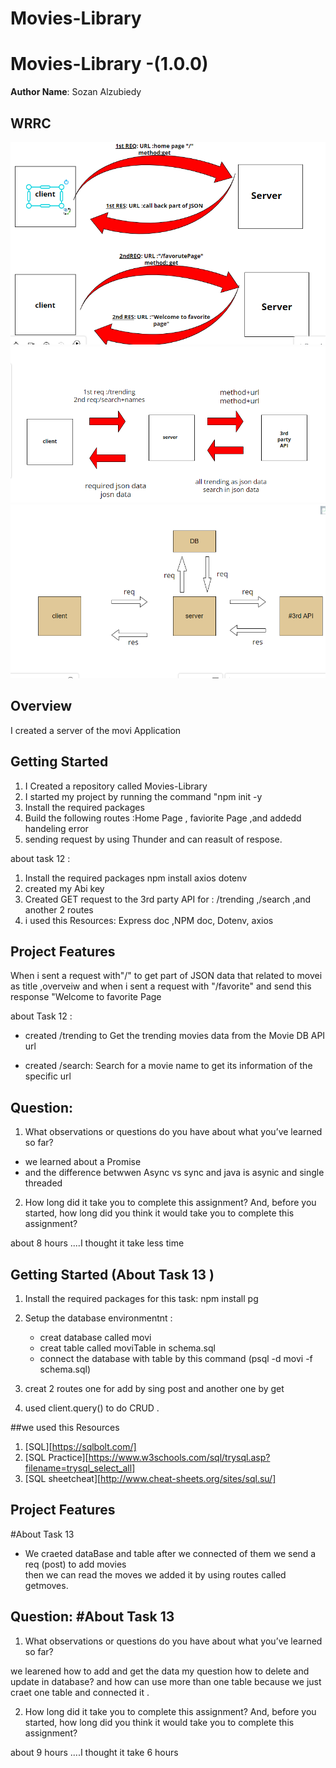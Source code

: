 # Movies-Library

# Movies-Library -(1.0.0)


**Author Name**: Sozan Alzubiedy

## WRRC
![](./WRRC.PNG)
![](./wrrc2.PNG)
![](./WRRC%203.PNG)

## Overview
I created a server of the movi Application

## Getting Started
1. I Created a repository called Movies-Library 
2. I  started my project by running the command "npm init -y 
3. Install the required packages
4. Build the following routes :Home Page , faviorite Page ,and addedd  handeling error
5. sending request by using Thunder and can reasult of respose.

about task 12 : 
1. Install the required packages npm install axios dotenv
2. created my Abi key
3. Created GET request to the 3rd party API for :
/trending ,/search ,and another 2 routes
4. i used this Resources: Express doc ,NPM doc, Dotenv, axios





## Project Features
When i sent a request with"/" to get part of JSON data that related to movei as title ,overveiw
and when i sent a request with "/favorite" and send this response "Welcome to favorite Page

about Task 12 : 
* created /trending to Get the trending movies data from the Movie DB API url

* created /search: Search for a movie name to get its information of the specific url



## Question:
1.	What observations or questions do you have about what you’ve learned so far?

* we learned about  a Promise 
* and the difference betwwen Async vs sync and java is asynic  and single threaded 

2.	How long did it take you to complete this assignment? And, before you started, how long did you think it would take you to complete this assignment?

about 8 hours ....I thought it take less time


## Getting Started  (About Task 13 )

1. Install the required packages for this task: npm install pg

2. Setup the database environmentnt :
     * creat database called movi
     * creat table called moviTable in schema.sql 
     * connect the database with table by this command     (psql -d movi -f schema.sql)
3. creat 2 routes one for add by sing post and another one by get 
4. used client.query()  to do CRUD .

##we used this Resources 
1. [SQL][https://sqlbolt.com/]
2. [SQL Practice][https://www.w3schools.com/sql/trysql.asp?filename=trysql_select_all]
3. [SQL sheetcheat][http://www.cheat-sheets.org/sites/sql.su/]


## Project Features
#About Task 13
* We craeted dataBase and table after we connected of them we send a req (post) to add movies  
then we can read the moves we added it by using routes called getmoves.


## Question: #About Task 13
1.	What observations or questions do you have about what you’ve learned so far?

we learened how to add and get the data 
my question how to delete and update in database?
and how can use more than one table because we just craet one table and connected it .


2.	How long did it take you to complete this assignment? And, before you started, how long did you think it would take you to complete this assignment?

about 9 hours ....I thought it take 6 hours
